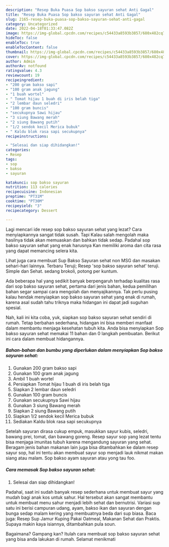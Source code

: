 ```yaml
---
description: "Resep Buka Puasa Sop bakso sayuran sehat Anti Gagal"
title: "Resep Buka Puasa Sop bakso sayuran sehat Anti Gagal"
slug: 2165-resep-buka-puasa-sop-bakso-sayuran-sehat-anti-gagal
category: Uncategorized
date: 2022-04-18T01:33:47.082Z
image: https://img-global.cpcdn.com/recipes/c54433a8593b3857/680x482cq70/sop-bakso-sayuran-sehat-foto-resep-utama.jpg
hideToc: false
enableToc: true
enableTocContent: false
thumbnail: https://img-global.cpcdn.com/recipes/c54433a8593b3857/680x482cq70/sop-bakso-sayuran-sehat-foto-resep-utama.jpg
cover: https://img-global.cpcdn.com/recipes/c54433a8593b3857/680x482cq70/sop-bakso-sayuran-sehat-foto-resep-utama.jpg
author: Admin
authorAv: notfound
ratingvalue: 4.3
reviewcount: 19
recipeingredient:
- "200 gram bakso sapi"
- "100 gram anak jagung"
- "1 buah wortel"
- " Tomat hijau 1 buah di iris belah tiga"
- "2 lembar daun seledri"
- "100 gram buncis"
- "secukupnya Sawi hijau"
- "3 siung Bawang merah"
- "2 siung Bawang putih"
- "1/2 sendok kecil Merica bubuk"
- " Kaldu blok rasa sapi secukupnya"
recipeinstructions:

- "Selesai dan siap dihidangkan!"
categories:
- Resep
tags:
- sop
- bakso
- sayuran

katakunci: sop bakso sayuran 
nutrition: 113 calories
recipecuisine: Indonesian
preptime: "PT31M"
cooktime: "PT30M"
recipeyield: "3"
recipecategory: Dessert

---
```



Lagi mencari ide resep sop bakso sayuran sehat yang lezat? Cara menyiapkannya sangat tidak susah. Tapi Kalau salah mengolah maka hasilnya tidak akan memuaskan dan bahkan tidak sedap. Padahal sop bakso sayuran sehat yang enak harusnya Kan memiliki aroma dan cita rasa yang dapat memancing selera kita.


Lihat juga cara membuat Sup Bakso Sayuran sehat non MSG dan masakan sehari-hari lainnya. Terbaru Teruji; Resep &#39;sop bakso sayuran sehat&#39; teruji. Simple dan Sehat. sedang brokoli, potong per kuntum.

Ada beberapa hal yang sedikit banyak berpengaruh terhadap kualitas rasa dari sop bakso sayuran sehat, pertama dari jenis bahan, kedua pemilihan bahan segar sampai cara mengolah dan menyajikannya. Tak perlu pusing kalau hendak menyiapkan sop bakso sayuran sehat yang enak di rumah, karena asal sudah tahu triknya maka hidangan ini dapat jadi suguhan spesial.


Nah, kali ini kita coba, yuk, siapkan sop bakso sayuran sehat sendiri di rumah. Tetap berbahan sederhana, hidangan ini bisa memberi manfaat dalam membantu menjaga kesehatan tubuh kita. Anda bisa menyiapkan Sop bakso sayuran sehat memakai 11 bahan dan 0 langkah pembuatan. Berikut ini cara dalam membuat hidangannya.

<!--inarticleads1-->

##### Bahan-bahan dan bumbu yang diperlukan dalam menyiapkan Sop bakso sayuran sehat:

1. Gunakan 200 gram bakso sapi
1. Gunakan 100 gram anak jagung
1. Ambil 1 buah wortel
1. Persiapkan  Tomat hijau 1 buah di iris belah tiga
1. Siapkan 2 lembar daun seledri
1. Gunakan 100 gram buncis
1. Gunakan secukupnya Sawi hijau
1. Gunakan 3 siung Bawang merah
1. Siapkan 2 siung Bawang putih
1. Siapkan 1/2 sendok kecil Merica bubuk
1. Sediakan  Kaldu blok rasa sapi secukupnya


Setelah sayuran dirasa cukup empuk, masukkan sayur kubis, seledri, bawang prei, tomat, dan bawang goreng. Resep sayur sop yang lezat tentu bisa menjaga imunitas tubuh karena mengandung sayuran yang sehat. Beragam jenis bahan makanan lain juga bisa ditambahkan ke dalam resep sayur sop, hal ini tentu akan membuat sayur sop menjadi lauk nikmat makan siang atau malam. Sop bakso ayam sayuran atau yong tau foo. 

<!--inarticleads2-->

##### Cara memasak Sop bakso sayuran sehat:


1. Selesai dan siap dihidangkan!

Padahal, saat ini sudah banyak resep sederhana untuk membuat sayur yang mudah bagi anak kos untuk sahur. Hal tersebut akan sangat membantu untuk membuat menu sahur menjadi lebih sehat dan bernutrisi. Variasi sup satu ini berisi campuran udang, ayam, bakso ikan dan sayuran dengan bunga sedap malam kering yang membuatnya beda dari sup biasa. Baca juga: Resep Sup Jamur Kuping Pakai Oatmeal, Makanan Sehat dan Praktis. Supaya makin kaya isiannya, ditambahkan pula soun. 

Bagaimana? Gampang kan? Itulah cara membuat sop bakso sayuran sehat yang bisa anda lakukan di rumah. Selamat menikmati

